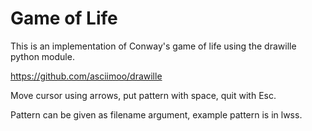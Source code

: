 Game of Life
============

This is an implementation of Conway's game of life using the drawille python module.

https://github.com/asciimoo/drawille

Move cursor using arrows, put pattern with space, quit with Esc.

Pattern can be given as filename argument, example pattern is in lwss.
